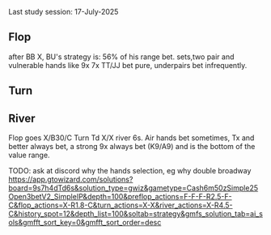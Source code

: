 Last study session: 17-July-2025

## Flop
after BB X, BU's strategy is: 56% of his range bet. sets,two pair and vulnerable hands like 9x 7x TT/JJ bet pure, underpairs bet infrequently.

## Turn

## River

Flop goes X/B30/C Turn Td X/X river 6s. Air hands bet sometimes, Tx and better always bet, a strong 9x always bet (K9/A9) and is the bottom of the value range.

TODO: ask at discord why the hands selection, eg why double broadway 
https://app.gtowizard.com/solutions?board=9s7h4dTd6s&solution_type=gwiz&gametype=Cash6m50zSimple25Open3betV2_SimpleIP&depth=100&preflop_actions=F-F-F-R2.5-F-C&flop_actions=X-R1.8-C&turn_actions=X-X&river_actions=X-R4.5-C&history_spot=12&depth_list=100&soltab=strategy&gmfs_solution_tab=ai_sols&gmfft_sort_key=0&gmfft_sort_order=desc
